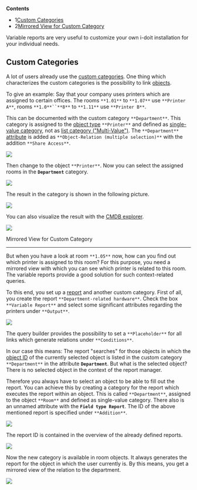 **Contents**

*   1[Custom Categories](#VariableReports-CustomCategories)
*   2[Mirrored View for Custom Category](#VariableReports-MirroredViewforCustomCategory)

  

Variable reports are very useful to customize your own i-doit installation for your individual needs.  

Custom Categories
-----------------

A lot of users already use the [custom categories](/display/en/Custom+Categories). One thing which characterizes the custom categories is the possibility to link [objects](/display/en/Structure+of+the+IT+Documentation).

To give an example: Say that your company uses printers which are assigned to certain offices. The rooms `**1.01**` to `**1.07**` use `**Printer A**`, rooms `**1.0**``**8**` to `**1.11**` use `**Printer B**`.

This can be documented with the custom category `**Department**`. This category is assigned to the [object type](/display/en/Structure+of+the+IT+Documentation) `**Printer**` and defined as [single-value category](/display/en/Structure+of+the+IT+Documentation), not as [list category ("Multi-Value")](/display/en/Structure+of+the+IT+Documentation). The `**Department**` [attribute](/display/en/Structure+of+the+IT+Documentation)  is added as `**Object-Relation (multiple selection)**` with the addition `**Share Access**`.  

![](/download/attachments/66356130/en_custom_category_department.png?version=1&modificationDate=1522315288886&api=v2&effects=drop-shadow)

Then change to the object `**Printer**`. Now you can select the assigned rooms in the **`Department`** category.

![](/download/attachments/66356130/en_custom_category_department_with_object_browser.png?version=1&modificationDate=1522315312332&api=v2&effects=drop-shadow)

The result in the category is shown in the following picture.

![](/download/attachments/66356130/en_custom_category_department_after_saving.png?version=1&modificationDate=1522315323601&api=v2&effects=drop-shadow)

You can also visualize the result with the [CMDB explorer](/display/en/CMDB+Explorer).

![](/download/attachments/66356130/en_cmdb_explorer_hq_printer.png?version=1&modificationDate=1522315334839&api=v2&effects=drop-shadow)

Mirrored View for Custom Category  

------------------------------------

But when you have a look at room `**1.05**` now, how can you find out which printer is assigned to this room? For this purpose, you need a mirrored view with which you can see which printer is related to this room. The variable reports provide a good solution for such context-related queries.

To this end, you set up a [report](/display/en/Report+Manager) and another custom category. First of all, you create the report `**Department-related hardware**`. Check the box `**Variable Report**` and select some significant attributes regarding the printers under `**Output**`.  

![](/download/attachments/66356130/en_report_department-related_hardware.png?version=1&modificationDate=1522315351554&api=v2&effects=drop-shadow)

The query builder provides the possibility to set a `**Placeholder**` for all links which generate relations under `**Conditions**`.

In our case this means: The report "searches" for those objects in which the [object ID](/display/en/Unique+References) of the currently selected object is listed in the custom category `**Department**` in the attribute **`Department`**. But what is the selected object? There is no selected object in the context of the report manager.

Therefore you always have to select an object to be able to fill out the report. You can achieve this by creating a category for the report which executes the report within an object. This is called `**Department**`, assigned to the object `**Room**` and defined as single-value category. There also is an unnamed attribute with the **`Field type Report`**. The ID of the above mentioned report is specified under `**Addition**`.  

![](/download/attachments/66356130/en_custom_category__department-related_hardware.png?version=1&modificationDate=1522315376398&api=v2&effects=drop-shadow)

The report ID is contained in the overview of the already defined reports.  

![](/download/attachments/66356130/en_reports_filtered_by_department.png?version=1&modificationDate=1522315387797&api=v2&effects=drop-shadow)

Now the new category is available in room objects. It always generates the report for the object in which the user currently is. By this means, you get a mirrored view of the relation to the department.

![](/download/attachments/66356130/en_custom_category_department-related_hardware_for_person_group.png?version=1&modificationDate=1522315401551&api=v2&effects=drop-shadow)